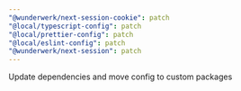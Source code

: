 ```yaml
---
"@wunderwerk/next-session-cookie": patch
"@local/typescript-config": patch
"@local/prettier-config": patch
"@local/eslint-config": patch
"@wunderwerk/next-session": patch
---
```


Update dependencies and move config to custom packages
